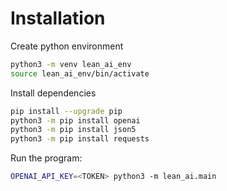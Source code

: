# Installation

Create python environment
```bash
python3 -m venv lean_ai_env
source lean_ai_env/bin/activate
```

Install dependencies
```bash
pip install --upgrade pip
python3 -m pip install openai
python3 -m pip install json5
python3 -m pip install requests
```

Run the program:
```bash
OPENAI_API_KEY=<TOKEN> python3 -m lean_ai.main
```